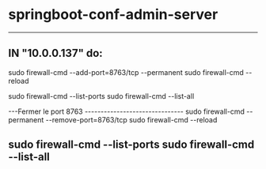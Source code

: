 # springboot-conf-admin-server
-----------------------------------------------------
IN "10.0.0.137" do:
-----------------------------------------------------
sudo firewall-cmd --add-port=8763/tcp --permanent
sudo firewall-cmd --reload

sudo firewall-cmd --list-ports
sudo firewall-cmd --list-all

---Fermer le port 8763 -------------------------------
sudo firewall-cmd --permanent --remove-port=8763/tcp
sudo firewall-cmd --reload

sudo firewall-cmd --list-ports
sudo firewall-cmd --list-all
-----------------------------------------------------